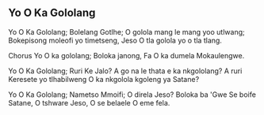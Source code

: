 ## Yo O Ka Gololang

Yo O Ka Gololang; Bolelang Gotlhe;
O golola mang le mang yoo utlwang;
Bokepisong moleofi yo timetseng,
Jeso O tla golola yo o tla tlang.

Chorus
Yo O ka gololang; Boloka janong,
Fa O ka dumela Mokaulengwe.

Yo O Ka Gololang; Ruri Ke Jalo?
A go na le thata e ka nkgololang?
A ruri Keresete yo tlhabilweng
O ka nkgolola kgoleng ya Satane?

Yo O Ka Gololang; Nametso Mmoifi;
O direla Jeso? Boloka ba 'Gwe
Se boife Satane, O tshware Jeso,
O se belaele O eme fela.

